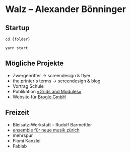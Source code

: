 # Walz – Alexander Bönninger

## Startup
```
cd {folder}

yarn start

```







## Mögliche Projekte
* Zwergenritter → screendesign &  flyer
* the printer's terms → screendesign & blog
* Vortrag Schule
* Publikation [«Grids and Modules»](https://github.com/signalwerk/grids-and-modules)
* ~~Website für [Brogle GmbH](http://www.broglegmbh.ch/)~~

## Freizeit
* Bleisatz-Werkstatt – Rudolf Barmettler
* [ensemble für neue musik zürich](http://www.ensemble.ch/)
* mehrspur
* Flomi Kanzlei
* Fablab
